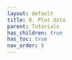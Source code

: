 ```yaml
---
layout: default
title: 8. Plot data
parent: Tutorials
has_children: true
has_toc: true
nav_order: 8
---
```

